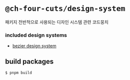 # `@ch-four-cuts/design-system`

패키지 전반적으로 사용되는 디자인 시스템 관련 코드뭉치

### included design systems

- [bezier design system](./bezier)

## build packages

```bash
$ pnpm build
```
